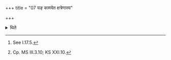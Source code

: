 +++
title = "07 यङ् कामयेत क्षत्रेणास्य"

+++

<details><summary>थिते</summary>

7. If he desires: “May I kill his Kṣatra with Kṣatra; may he fall from his place", he (The Adhvaryu) should shake his fire-cart[^1] or the chariot with the formula-group to be recited in the forest[^2]-This is a rite not connected with any (Śrauta) sacrifice.   

[^1]: See I.17.5.  

[^2]: Cp. MS III.3.10; KS XXI.10.   
</details>
